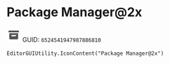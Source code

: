 # Package Manager@2x
![](/img/Package%20Manager@2x.png)
GUID: `6524541947987886810`
```
EditorGUIUtility.IconContent("Package Manager@2x")
```
